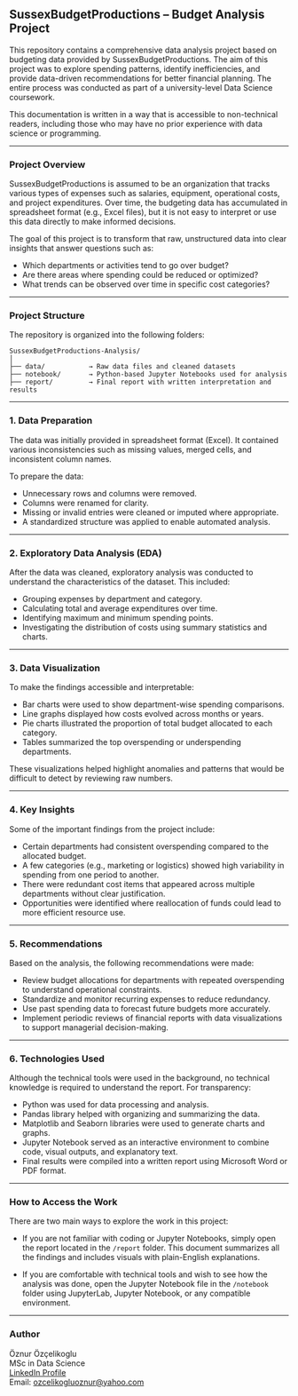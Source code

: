 
## SussexBudgetProductions – Budget Analysis Project

This repository contains a comprehensive data analysis project based on budgeting data provided by SussexBudgetProductions. The aim of this project was to explore spending patterns, identify inefficiencies, and provide data-driven recommendations for better financial planning. The entire process was conducted as part of a university-level Data Science coursework.

This documentation is written in a way that is accessible to non-technical readers, including those who may have no prior experience with data science or programming.

---

### Project Overview

SussexBudgetProductions is assumed to be an organization that tracks various types of expenses such as salaries, equipment, operational costs, and project expenditures. Over time, the budgeting data has accumulated in spreadsheet format (e.g., Excel files), but it is not easy to interpret or use this data directly to make informed decisions.

The goal of this project is to transform that raw, unstructured data into clear insights that answer questions such as:

- Which departments or activities tend to go over budget?
- Are there areas where spending could be reduced or optimized?
- What trends can be observed over time in specific cost categories?

---

### Project Structure

The repository is organized into the following folders:

```
SussexBudgetProductions-Analysis/
│
├── data/           → Raw data files and cleaned datasets
├── notebook/       → Python-based Jupyter Notebooks used for analysis
├── report/         → Final report with written interpretation and results
```

---

### 1. Data Preparation

The data was initially provided in spreadsheet format (Excel). It contained various inconsistencies such as missing values, merged cells, and inconsistent column names.

To prepare the data:

- Unnecessary rows and columns were removed.
- Columns were renamed for clarity.
- Missing or invalid entries were cleaned or imputed where appropriate.
- A standardized structure was applied to enable automated analysis.

---

### 2. Exploratory Data Analysis (EDA)

After the data was cleaned, exploratory analysis was conducted to understand the characteristics of the dataset. This included:

- Grouping expenses by department and category.
- Calculating total and average expenditures over time.
- Identifying maximum and minimum spending points.
- Investigating the distribution of costs using summary statistics and charts.

---

### 3. Data Visualization

To make the findings accessible and interpretable:

- Bar charts were used to show department-wise spending comparisons.
- Line graphs displayed how costs evolved across months or years.
- Pie charts illustrated the proportion of total budget allocated to each category.
- Tables summarized the top overspending or underspending departments.

These visualizations helped highlight anomalies and patterns that would be difficult to detect by reviewing raw numbers.

---

### 4. Key Insights

Some of the important findings from the project include:

- Certain departments had consistent overspending compared to the allocated budget.
- A few categories (e.g., marketing or logistics) showed high variability in spending from one period to another.
- There were redundant cost items that appeared across multiple departments without clear justification.
- Opportunities were identified where reallocation of funds could lead to more efficient resource use.

---

### 5. Recommendations

Based on the analysis, the following recommendations were made:

- Review budget allocations for departments with repeated overspending to understand operational constraints.
- Standardize and monitor recurring expenses to reduce redundancy.
- Use past spending data to forecast future budgets more accurately.
- Implement periodic reviews of financial reports with data visualizations to support managerial decision-making.

---

### 6. Technologies Used

Although the technical tools were used in the background, no technical knowledge is required to understand the report. For transparency:

- Python was used for data processing and analysis.
- Pandas library helped with organizing and summarizing the data.
- Matplotlib and Seaborn libraries were used to generate charts and graphs.
- Jupyter Notebook served as an interactive environment to combine code, visual outputs, and explanatory text.
- Final results were compiled into a written report using Microsoft Word or PDF format.

---

### How to Access the Work

There are two main ways to explore the work in this project:

- If you are not familiar with coding or Jupyter Notebooks, simply open the report located in the `/report` folder. This document summarizes all the findings and includes visuals with plain-English explanations.

- If you are comfortable with technical tools and wish to see how the analysis was done, open the Jupyter Notebook file in the `/notebook` folder using JupyterLab, Jupyter Notebook, or any compatible environment.

---

### Author

Öznur Özçelikoglu  
MSc in Data Science  
[LinkedIn Profile](https://www.linkedin.com/in/oznurozcelikoglu/)  
Email: ozcelikogluoznur@yahoo.com
